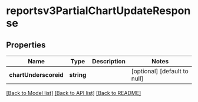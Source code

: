 # reportsv3PartialChartUpdateResponse

## Properties
Name | Type | Description | Notes
------------ | ------------- | ------------- | -------------
**chartUnderscoreid** | **string** |  | [optional] [default to null]

[[Back to Model list]](../README.md#documentation-for-models) [[Back to API list]](../README.md#documentation-for-api-endpoints) [[Back to README]](../README.md)


